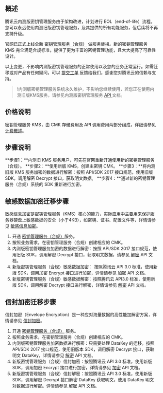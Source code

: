 ## 概述
腾讯云内测版密钥管理服务由于架构改进，计划进行 EOL（end-of-life）流程。您可以永远使用内测旧版密钥管理服务，及其提供的所有功能服务，但后续将不再支持升级。

官网已正式上线全新 [密钥管理服务（合规）](https://console.cloud.tencent.com/kms2 ) 做服务替换。新的密钥管理服务 KMS 完全满足合规标准，提供了更为丰富的密钥管理功能，且大大提高了可靠性设计。

以上变更，不影响内测版密钥管理服务的正常使用以及您的业务正常运行。如需迁移或对产品有任何疑问，可以 [提交工单](https://console.cloud.tencent.com/workorder/category) 反馈给我们，感谢您对腾讯云的信赖与支持。

>!内测版密钥管理服务系统永久维护，不影响您继续使用，若您正在使用内测旧版KMS服务，请参见内测版密钥管理服务 [API ](https://cloud.tencent.com/document/product/573/8899)文档。

## 价格说明
密钥管理服务 KMS，由 CMK 存储费用及 API 调用费用两部分组成，详细请参见 [计费概述](https://cloud.tencent.com/document/product/573/34388)。

## 步骤说明
**步骤1：**内测旧 KMS 服务用户，可先在官网重新开通使用新的密钥管理服务（合规）。
**步骤2：**使用新版 KMS，创建主密钥 CMK。
**步骤3：**将内测旧版 KMS 服务加密的数据进行解密：按照 API/SDK 2017 接口规范，使用旧版 SDK，调用解密 Decrypt 接口，获取明文数据。
**步骤4：**通过新的密钥管理服务（合规）系统的 SDK 重新进行加密。 

## 敏感数据加密迁移步骤

敏感信息加密是密钥管理服务（KMS）核心的能力，实际应用中主要用来保护服务器硬盘上敏感数据的安全（小于4KB），如密钥、证书、配置文件等，详情请参见 [敏感信息加密](https://cloud.tencent.com/document/product/573/8790)。

1. 开通 [密钥管理服务（合规）](https://console.cloud.tencent.com/kms2 )服务。
2. 按照业务需求，在密钥管理服务（合规）创建相应的 CMK。
3. 内测版密钥管理服务加密的数据进行解密：按照 API/SDK 2017 接口规范，使用旧版 SDK，调用解密 Decrypt 接口，获取明文数据，请参见 [解密](https://cloud.tencent.com/document/product/573/8890)  API 文档。
4. 新版密钥管理服务（合规）敏感数据加密： 按照腾讯云 API 3.0 标准，使用新版 SDK，调用加密 Encrypt 接口进行加密，详情请参见 [加密](https://cloud.tencent.com/document/api/573/34420) API 文档。
5. 新版密钥管理服务（合规）敏感数据解密：按照腾讯云 API3.0 标准，使用新版 SDK，调用解密 Decrypt 接口进行解密，详情请参见 [解密](https://cloud.tencent.com/document/product/573/34429) API 文档。


## 信封加密迁移步骤
信封加密（Envelope Encryption）是一种应对海量数据的高性能加解密方案，详情请参见 [信封加密](https://cloud.tencent.com/document/product/573/8791)。


1. 开通 [密钥管理服务（合规）](https://console.cloud.tencent.com/kms2 ) 服务。
2. 按照业务需求，在密钥管理服务（合规）创建相应的 CMK。
3. 内测版密钥管理服务加密数据进行解密：只需要处理 DataKey 的迁移，按照 API/SDK 2017 接口规范，使用旧版本 SDK，调用解密 Decrypt 接口，获取明文 DataKey，详情请参见 [解密](https://cloud.tencent.com/document/product/573/8890) API 文档。
4. 新版密钥管理服务（合规）信封加密：按照腾讯云 API 3.0 标准，使用新版 SDK，调用加密 Encrypt 接口进行加密，详情请参见 [加密](https://cloud.tencent.com/document/api/573/34420) API 文档。
5. 新版密钥管理服务（合规）信封解密：按照腾讯云 API 3.0 标准，使用新版 SDK，调用解密 Decrypt 接口解密 DataKey 获取明文，使用 DataKey 明文对数据进行解密。详情请参见 [解密](https://cloud.tencent.com/document/product/573/34429) API 文档。
